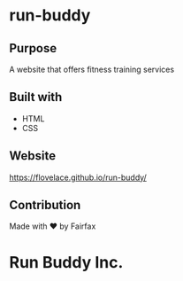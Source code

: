 # run-buddy
## Purpose
A website that offers fitness training services

## Built with
* HTML
* CSS

## Website
https://flovelace.github.io/run-buddy/

## Contribution
Made with ❤️ by Fairfax

# Run Buddy Inc.
